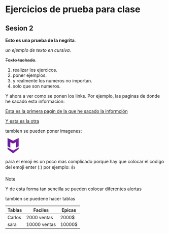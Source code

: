 # Ejercicios de prueba para clase

## Sesion 2

**Esto es una prueba de la negrita**.

_un ejemplo de texto en cursiva_.

~~Texto tachado~~.

1. realizar los ejercicos.
2. poner ejemplos.
1. y realmente los numeros no importan.
3. solo que son numeros.

Y ahora a ver como se ponen los links. Por ejemplo, las paginas de donde he sacado esta informacion:

[Esta es la primera pagin de la que he sacado la informción](https://github.com/adam-p/markdown-here/wiki/Markdown-Cheatsheet)

[Y esta es la otra](https://docs.github.com/es/get-started/writing-on-github/getting-started-with-writing-and-formatting-on-github/basic-writing-and-formatting-syntax)

tambien se pueden poner imagenes:

![alt text](https://github.com/adam-p/markdown-here/raw/master/src/common/images/icon48.png)

para el emoji es un poco mas complicado porque hay que colocar el codigo del emoji enter (:) por ejemplo: :+1:

> [!NOTE]
> Y de esta forma tan sencilla se pueden colocar diferentes alertas

tambien se puedene hacer tablas

| Tablas | Faciles     | Epicas |
|--------|-------------|--------|
| Carlos | 2000 ventas |  2000$ |
|sara    | 10000 ventas| 10000$ |
